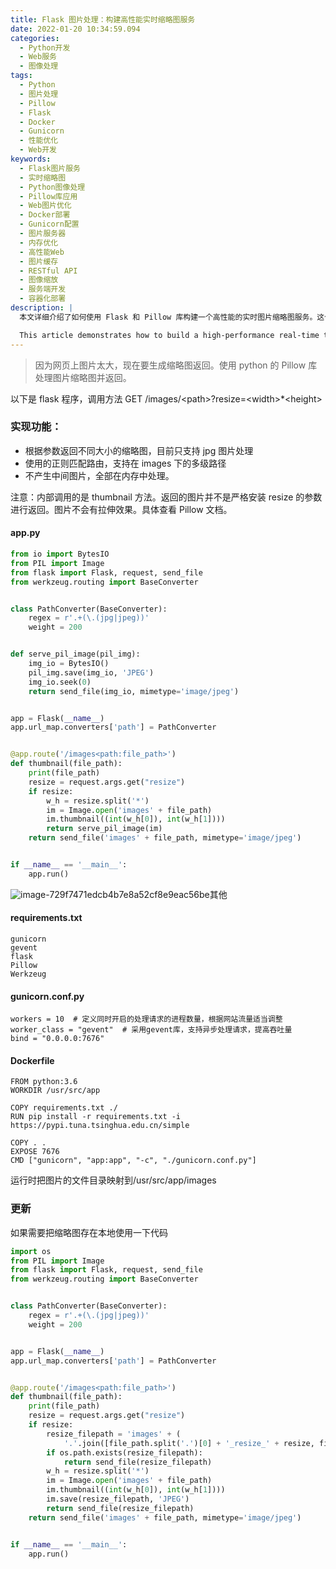 ```yaml
---
title: Flask 图片处理：构建高性能实时缩略图服务
date: 2022-01-20 10:34:59.094
categories:
  - Python开发
  - Web服务
  - 图像处理
tags:
  - Python
  - 图片处理
  - Pillow
  - Flask
  - Docker
  - Gunicorn
  - 性能优化
  - Web开发
keywords:
  - Flask图片服务
  - 实时缩略图
  - Python图像处理
  - Pillow库应用
  - Web图片优化
  - Docker部署
  - Gunicorn配置
  - 图片服务器
  - 内存优化
  - 高性能Web
  - 图片缓存
  - RESTful API
  - 图像缩放
  - 服务端开发
  - 容器化部署
description: |
  本文详细介绍了如何使用 Flask 和 Pillow 库构建一个高性能的实时图片缩略图服务。这个服务能够根据 URL 参数动态生成不同尺寸的图片缩略图，并且完全在内存中处理，避免中间文件的产生。文章涵盖了完整的实现细节，包括 Flask 路由配置、正则表达式路径匹配、图片处理逻辑、内存优化处理等核心功能。同时提供了两种实现方案：纯内存处理模式和带本地缓存的模式，以适应不同的应用场景。文章还包含了完整的部署方案，使用 Gunicorn 作为 WSGI 服务器，并提供了 Docker 容器化部署的配置，确保服务的高性能和可扩展性。通过详细的代码示例和配置文件，读者可以快速搭建一个生产级别的图片处理服务。

  This article demonstrates how to build a high-performance real-time thumbnail service using Flask and the Pillow library. The service dynamically generates thumbnails of different sizes based on URL parameters, processing images entirely in memory to avoid intermediate file generation. The article covers comprehensive implementation details, including Flask route configuration, regex path matching, image processing logic, and memory optimization techniques. It presents two implementation approaches: a pure memory processing mode and a mode with local caching, suitable for different application scenarios. The article also includes a complete deployment solution using Gunicorn as the WSGI server and provides Docker containerization configuration to ensure high performance and scalability. Through detailed code examples and configuration files, readers can quickly set up a production-grade image processing service. The implementation focuses on performance optimization, memory efficiency, and scalability, making it suitable for both small and large-scale applications.
---
```


> 因为网页上图片太大，现在要生成缩略图返回。使用 python 的 Pillow 库处理图片缩略图并返回。

以下是 flask 程序，调用方法 GET /images/\<path>?resize=\<width>\*\<height>

### 实现功能：

- 根据参数返回不同大小的缩略图，目前只支持 jpg 图片处理
- 使用的正则匹配路由，支持在 images 下的多级路径
- 不产生中间图片，全部在内存中处理。

注意：内部调用的是 thumbnail 方法。返回的图片并不是严格安装 resize 的参数进行返回。图片不会有拉伸效果。具体查看 Pillow 文档。

#### app.py

```python
from io import BytesIO
from PIL import Image
from flask import Flask, request, send_file
from werkzeug.routing import BaseConverter


class PathConverter(BaseConverter):
    regex = r'.+(\.(jpg|jpeg))'
    weight = 200


def serve_pil_image(pil_img):
    img_io = BytesIO()
    pil_img.save(img_io, 'JPEG')
    img_io.seek(0)
    return send_file(img_io, mimetype='image/jpeg')


app = Flask(__name__)
app.url_map.converters['path'] = PathConverter


@app.route('/images<path:file_path>')
def thumbnail(file_path):
    print(file_path)
    resize = request.args.get("resize")
    if resize:
        w_h = resize.split('*')
        im = Image.open('images' + file_path)
        im.thumbnail((int(w_h[0]), int(w_h[1])))
        return serve_pil_image(im)
    return send_file('images' + file_path, mimetype='image/jpeg')


if __name__ == '__main__':
    app.run()

```

![image-729f7471edcb4b7e8a52cf8e9eac56be](https://cdn.jsdelivr.net/gh/houxiaozhao/imageLibrary@master/uPic/2022/05/20/1MU1GY.png)其他

#### requirements.txt

```
gunicorn
gevent
flask
Pillow
Werkzeug
```

#### gunicorn.conf.py

```
workers = 10  # 定义同时开启的处理请求的进程数量，根据网站流量适当调整
worker_class = "gevent"  # 采用gevent库，支持异步处理请求，提高吞吐量
bind = "0.0.0.0:7676"

```

#### Dockerfile

```
FROM python:3.6
WORKDIR /usr/src/app

COPY requirements.txt ./
RUN pip install -r requirements.txt -i https://pypi.tuna.tsinghua.edu.cn/simple

COPY . .
EXPOSE 7676
CMD ["gunicorn", "app:app", "-c", "./gunicorn.conf.py"]
```

运行时把图片的文件目录映射到/usr/src/app/images

### 更新

如果需要把缩略图存在本地使用一下代码

```python
import os
from PIL import Image
from flask import Flask, request, send_file
from werkzeug.routing import BaseConverter


class PathConverter(BaseConverter):
    regex = r'.+(\.(jpg|jpeg))'
    weight = 200


app = Flask(__name__)
app.url_map.converters['path'] = PathConverter


@app.route('/images<path:file_path>')
def thumbnail(file_path):
    print(file_path)
    resize = request.args.get("resize")
    if resize:
        resize_filepath = 'images' + (
            '.'.join([file_path.split('.')[0] + '_resize_' + resize, file_path.split('.')[1]]))
        if os.path.exists(resize_filepath):
            return send_file(resize_filepath)
        w_h = resize.split('*')
        im = Image.open('images' + file_path)
        im.thumbnail((int(w_h[0]), int(w_h[1])))
        im.save(resize_filepath, 'JPEG')
        return send_file(resize_filepath)
    return send_file('images' + file_path, mimetype='image/jpeg')


if __name__ == '__main__':
    app.run()

```
